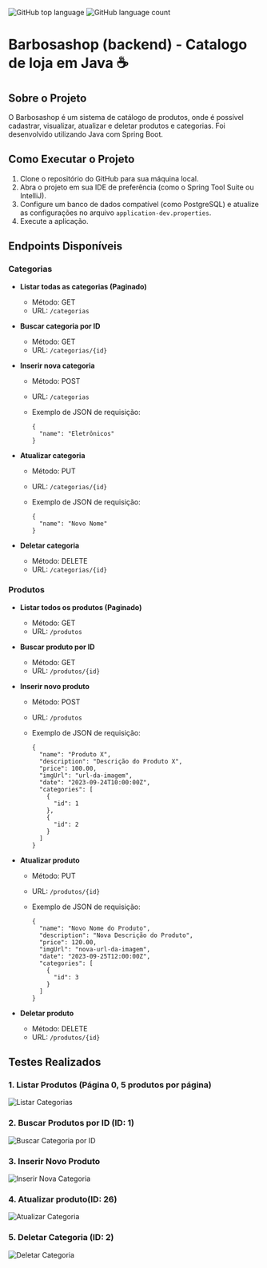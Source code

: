 ![GitHub top language](https://img.shields.io/github/languages/top/JoaoSBarbosa/barbosashop-backend) ![GitHub language count](https://img.shields.io/github/languages/count/JoaoSBarbosa/barbosashop-backend)


# Barbosashop (backend) - Catalogo de loja em Java ☕

## Sobre o Projeto

O Barbosashop é um sistema de catálogo de produtos, onde é possível cadastrar, visualizar, atualizar e deletar produtos e categorias. Foi desenvolvido utilizando Java com Spring Boot.

## Como Executar o Projeto

1. Clone o repositório do GitHub para sua máquina local.
2. Abra o projeto em sua IDE de preferência (como o Spring Tool Suite ou IntelliJ).
3. Configure um banco de dados compatível (como PostgreSQL) e atualize as configurações no arquivo `application-dev.properties`.
4. Execute a aplicação.

## Endpoints Disponíveis

### Categorias

- **Listar todas as categorias (Paginado)**

  - Método: GET
  - URL: `/categorias`

- **Buscar categoria por ID**

  - Método: GET
  - URL: `/categorias/{id}`

- **Inserir nova categoria**

  - Método: POST

  - URL: `/categorias`

  - Exemplo de JSON de requisição:

    ```
    {
      "name": "Eletrônicos"
    }
    ```

- **Atualizar categoria**

  - Método: PUT

  - URL: `/categorias/{id}`

  - Exemplo de JSON de requisição:

    ```
    {
      "name": "Novo Nome"
    }
    ```

- **Deletar categoria**

  - Método: DELETE
  - URL: `/categorias/{id}`

### Produtos

- **Listar todos os produtos (Paginado)**

  - Método: GET
  - URL: `/produtos`

- **Buscar produto por ID**

  - Método: GET
  - URL: `/produtos/{id}`

- **Inserir novo produto**

  - Método: POST

  - URL: `/produtos`

  - Exemplo de JSON de requisição:

    ```
    {
      "name": "Produto X",
      "description": "Descrição do Produto X",
      "price": 100.00,
      "imgUrl": "url-da-imagem",
      "date": "2023-09-24T10:00:00Z",
      "categories": [
        {
          "id": 1
        },
        {
          "id": 2
        }
      ]
    }
    ```

- **Atualizar produto**

  - Método: PUT

  - URL: `/produtos/{id}`

  - Exemplo de JSON de requisição:

    ```
    {
      "name": "Novo Nome do Produto",
      "description": "Nova Descrição do Produto",
      "price": 120.00,
      "imgUrl": "nova-url-da-imagem",
      "date": "2023-09-25T12:00:00Z",
      "categories": [
        {
          "id": 3
        }
      ]
    }
    ```

- **Deletar produto**

  - Método: DELETE
  - URL: `/produtos/{id}`

## Testes Realizados

### 1. Listar Produtos (Página 0, 5 produtos por página)

![Listar Categorias](./backend/src/main/resources/img/print1.png)

### 2. Buscar Produtos por ID (ID: 1)

![Buscar Categoria por ID](./backend/src/main/resources/img/print2.png)

### 3. Inserir Novo Produto

![Inserir Nova Categoria](./backend/src/main/resources/img/print3.png)

### 4. Atualizar produto(ID: 26)

![Atualizar Categoria](./backend/src/main/resources/img/update.png)

### 5. Deletar Categoria (ID: 2)

![Deletar Categoria](./backend/src/main/resources/img/print5.png)
